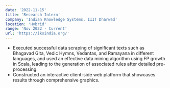```yaml
---
date: '2022-11-15'
title: 'Research Intern'
company: 'Indian Knowledge Systems, IIIT Dharwad'
location: 'Hybrid'
range: 'Nov 2022 - Current'
url: 'https://iksindia.org/'
---
```


- Executed successful data scraping of significant texts such as Bhagavad Gita, Vedic Hymns, Vedantas, and Ramayana in different languages, and used an effective data mining algorithm using FP growth in Scala, leading to
  the generation of associated rules after detailed pre-processing.
- Constructed an interactive client-side web platform that showcases results through comprehensive graphics.
